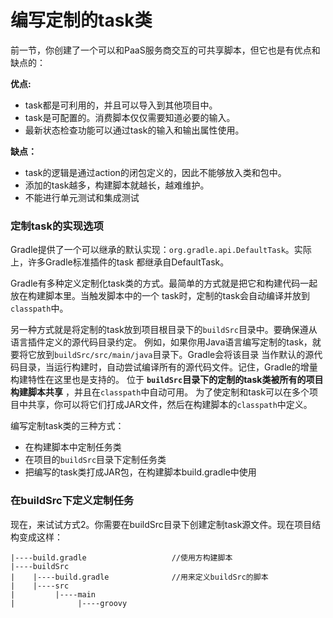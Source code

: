 编写定制的task类
========================
前一节，你创建了一个可以和PaaS服务商交互的可共享脚本，但它也是有优点和缺点的：

**优点:**
+ task都是可利用的，并且可以导入到其他项目中。
+ task是可配置的。消费脚本仅仅需要知道必要的输入。
+ 最新状态检查功能可以通过task的输入和输出属性使用。

**缺点：**
+ task的逻辑是通过action的闭包定义的，因此不能够放入类和包中。
+ 添加的task越多，构建脚本就越长，越难维护。
+ 不能进行单元测试和集成测试

### 定制task的实现选项
Gradle提供了一个可以继承的默认实现：`org.gradle.api.DefaultTask`。实际上，许多Gradle标准插件的task
都继承自DefaultTask。

Gradle有多种定义定制化task类的方式。最简单的方式就是把它和构建代码一起放在构建脚本里。当触发脚本中的一个
task时，定制的task会自动编译并放到`classpath`中。

另一种方式就是将定制的task放到项目根目录下的`buildSrc`目录中。要确保遵从语言插件定义的源代码目录约定。
例如，如果你用Java语言编写定制的task，就要将它放到`buildSrc/src/main/java`目录下。Gradle会将该目录
当作默认的源代码目录，当运行构建时，自动尝试编译所有的源代码文件。记住，Gradle的增量构建特性在这里也是支持的。
位于 **`buildSrc`目录下的定制的task类被所有的项目构建脚本共享** ，并且在`classpath`中自动可用。
为了使定制和task可以在多个项目中共享，你可以将它们打成JAR文件，然后在构建脚本的`classpath`中定义。

编写定制task类的三种方式：
+ 在构建脚本中定制任务类
+ 在项目的`buildSrc`目录下定制任务类
+ 把编写的task类打成JAR包，在构建脚本build.gradle中使用

### 在buildSrc下定义定制任务
现在，来试试方式2。你需要在buildSrc目录下创建定制task源文件。现在项目结构变成这样：
```
|----build.gradle                   //使用方构建脚本
|----buildSrc
|    |----build.gradle              //用来定义buildSrc的脚本
|    |----src
|         |----main
|              |----groovy
```
